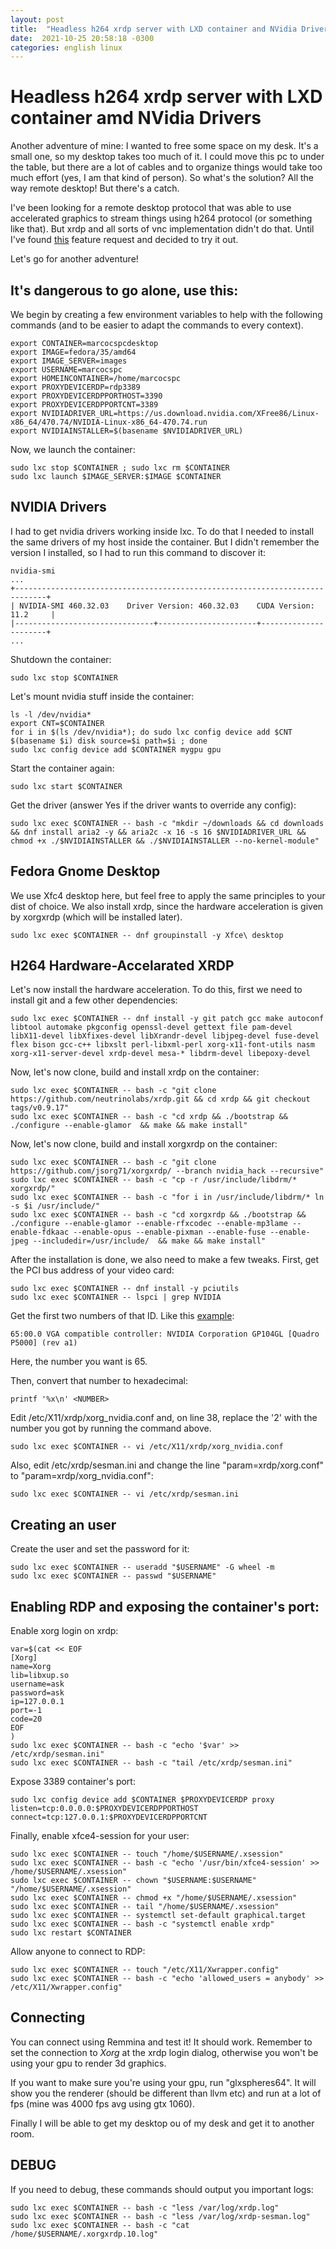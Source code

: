 ```yaml
---
layout: post
title:  "Headless h264 xrdp server with LXD container and NVidia Drivers"
date:  2021-10-25 20:58:18 -0300 
categories: english linux
---
```


# Headless h264 xrdp server with LXD container amd NVidia Drivers

Another adventure of mine: I wanted to free some space on my desk. It's a small one, so my desktop takes too much of it. I could move this pc to under the table, but there are a lot of cables and to organize things would take too much effort (yes, I am that kind of person). So what's the solution? All the way remote desktop! But there's a catch.

I've been looking for a remote desktop protocol that was able to use accelerated graphics to stream things using h264 protocol (or something like that). But xrdp and all sorts of vnc implementation didn't do that. Until I've found [this](https://github.com/neutrinolabs/xrdp/issues/1422) feature request and decided to try it out.

Let's go for another adventure!

## It's dangerous to go alone, use this:

We begin by creating a few environment variables to help with the following commands (and to be easier to adapt the commands to every context). 

```
export CONTAINER=marcocspcdesktop
export IMAGE=fedora/35/amd64
export IMAGE_SERVER=images
export USERNAME=marcocspc
export HOMEINCONTAINER=/home/marcocspc
export PROXYDEVICERDP=rdp3389
export PROXYDEVICERDPPORTHOST=3390
export PROXYDEVICERDPPORTCNT=3389
export NVIDIADRIVER_URL=https://us.download.nvidia.com/XFree86/Linux-x86_64/470.74/NVIDIA-Linux-x86_64-470.74.run
export NVIDIAINSTALLER=$(basename $NVIDIADRIVER_URL)
```

Now, we launch the container:

```
sudo lxc stop $CONTAINER ; sudo lxc rm $CONTAINER
sudo lxc launch $IMAGE_SERVER:$IMAGE $CONTAINER
```

## NVIDIA Drivers

I had to get nvidia drivers working inside lxc. To do that I needed to install the same drivers of my host inside the container. But I didn't remember the version I installed, so I had to run this command to discover it:

```
nvidia-smi
...
+-----------------------------------------------------------------------------+
| NVIDIA-SMI 460.32.03    Driver Version: 460.32.03    CUDA Version: 11.2     |
|-------------------------------+----------------------+----------------------+
...
```

Shutdown the container:

```
sudo lxc stop $CONTAINER
```

Let's mount nvidia stuff inside the container:

```
ls -l /dev/nvidia*
export CNT=$CONTAINER
for i in $(ls /dev/nvidia*); do sudo lxc config device add $CNT $(basename $i) disk source=$i path=$i ; done
sudo lxc config device add $CONTAINER mygpu gpu
```

Start the container again:

```
sudo lxc start $CONTAINER
```

Get the driver (answer Yes if the driver wants to override any config):

```
sudo lxc exec $CONTAINER -- bash -c "mkdir ~/downloads && cd downloads && dnf install aria2 -y && aria2c -x 16 -s 16 $NVIDIADRIVER_URL && chmod +x ./$NVIDIAINSTALLER && ./$NVIDIAINSTALLER --no-kernel-module"
```

## Fedora Gnome Desktop

We use Xfc4 desktop here, but feel free to apply the same principles to your dist of choice. We also install xrdp, since the hardware acceleration is given by xorgxrdp (which will be installed later).

```
sudo lxc exec $CONTAINER -- dnf groupinstall -y Xfce\ desktop
```

## H264 Hardware-Accelarated XRDP

Let's now install the hardware acceleration. To do this, first we need to install git and a few other dependencies:

```
sudo lxc exec $CONTAINER -- dnf install -y git patch gcc make autoconf libtool automake pkgconfig openssl-devel gettext file pam-devel libX11-devel libXfixes-devel libXrandr-devel libjpeg-devel fuse-devel flex bison gcc-c++ libxslt perl-libxml-perl xorg-x11-font-utils nasm xorg-x11-server-devel xrdp-devel mesa-* libdrm-devel libepoxy-devel
```

Now, let's now clone, build and install xrdp on the container:

```
sudo lxc exec $CONTAINER -- bash -c "git clone https://github.com/neutrinolabs/xrdp.git && cd xrdp && git checkout tags/v0.9.17"
sudo lxc exec $CONTAINER -- bash -c "cd xrdp && ./bootstrap && ./configure --enable-glamor  && make && make install"
```

Now, let's now clone, build and install xorgxrdp on the container:

```
sudo lxc exec $CONTAINER -- bash -c "git clone https://github.com/jsorg71/xorgxrdp/ --branch nvidia_hack --recursive"
sudo lxc exec $CONTAINER -- bash -c "cp -r /usr/include/libdrm/* xorgxrdp/"
sudo lxc exec $CONTAINER -- bash -c "for i in /usr/include/libdrm/* ln -s $i /usr/include/"
sudo lxc exec $CONTAINER -- bash -c "cd xorgxrdp && ./bootstrap && ./configure --enable-glamor --enable-rfxcodec --enable-mp3lame --enable-fdkaac --enable-opus --enable-pixman --enable-fuse --enable-jpeg --includedir=/usr/include/  && make && make install"
```

After the installation is done, we also need to make a few tweaks. First, get the PCI bus address of your video card:

```
sudo lxc exec $CONTAINER -- dnf install -y pciutils
sudo lxc exec $CONTAINER -- lspci | grep NVIDIA
```

Get the first two numbers of that ID. Like this [example](https://github.com/neutrinolabs/xrdp/issues/1029):

```
65:00.0 VGA compatible controller: NVIDIA Corporation GP104GL [Quadro P5000] (rev a1)
```

Here, the number you want is 65.

Then, convert that number to hexadecimal:

```
printf '%x\n' <NUMBER>
```

Edit /etc/X11/xrdp/xorg_nvidia.conf and, on line 38, replace the '2' with the number you got by running the command above.

```
sudo lxc exec $CONTAINER -- vi /etc/X11/xrdp/xorg_nvidia.conf
```

Also, edit /etc/xrdp/sesman.ini and change the line "param=xrdp/xorg.conf" to "param=xrdp/xorg_nvidia.conf":

```
sudo lxc exec $CONTAINER -- vi /etc/xrdp/sesman.ini
```

## Creating an user

Create the user and set the password for it:

```
sudo lxc exec $CONTAINER -- useradd "$USERNAME" -G wheel -m
sudo lxc exec $CONTAINER -- passwd "$USERNAME"
```

## Enabling RDP and exposing the container's port:

Enable xorg login on xrdp:

```
var=$(cat << EOF 
[Xorg]
name=Xorg
lib=libxup.so
username=ask
password=ask
ip=127.0.0.1
port=-1
code=20
EOF
)
sudo lxc exec $CONTAINER -- bash -c "echo '$var' >> /etc/xrdp/sesman.ini"
sudo lxc exec $CONTAINER -- bash -c "tail /etc/xrdp/sesman.ini"
```

Expose 3389 container's port:

```
sudo lxc config device add $CONTAINER $PROXYDEVICERDP proxy listen=tcp:0.0.0.0:$PROXYDEVICERDPPORTHOST connect=tcp:127.0.0.1:$PROXYDEVICERDPPORTCNT
```

Finally, enable xfce4-session for your user:

```
sudo lxc exec $CONTAINER -- touch "/home/$USERNAME/.xsession"
sudo lxc exec $CONTAINER -- bash -c "echo '/usr/bin/xfce4-session' >> /home/$USERNAME/.xsession"
sudo lxc exec $CONTAINER -- chown "$USERNAME:$USERNAME" "/home/$USERNAME/.xsession"
sudo lxc exec $CONTAINER -- chmod +x "/home/$USERNAME/.xsession"
sudo lxc exec $CONTAINER -- tail "/home/$USERNAME/.xsession"
sudo lxc exec $CONTAINER -- systemctl set-default graphical.target
sudo lxc exec $CONTAINER -- bash -c "systemctl enable xrdp"
sudo lxc restart $CONTAINER
```

Allow anyone to connect to RDP:

```
sudo lxc exec $CONTAINER -- touch "/etc/X11/Xwrapper.config"
sudo lxc exec $CONTAINER -- bash -c "echo 'allowed_users = anybody' >> /etc/X11/Xwrapper.config"
```

## Connecting

You can connect using Remmina and test it! It should work. Remember to set the connection to *Xorg* at the xrdp login dialog, otherwise you won't be using your gpu to render 3d graphics.

If you want to make sure you're using your gpu, run "glxspheres64". It will show you the renderer (should be different than llvm etc) and run at a lot of fps (mine was 4000 fps avg using gtx 1060).

Finally I will be able to get my desktop ou of my desk and get it to another room.

## DEBUG

If you need to debug, these commands should output you important logs:

```
sudo lxc exec $CONTAINER -- bash -c "less /var/log/xrdp.log"
sudo lxc exec $CONTAINER -- bash -c "less /var/log/xrdp-sesman.log"
sudo lxc exec $CONTAINER -- bash -c "cat /home/$USERNAME/.xorgxrdp.10.log"
```

